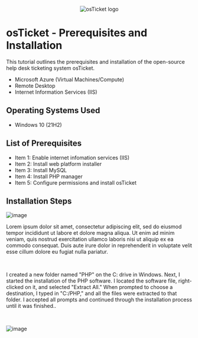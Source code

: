 <p align="center">
<img src="https://i.imgur.com/Clzj7Xs.png" alt="osTicket logo"/>
</p>

<h1>osTicket - Prerequisites and Installation</h1>
This tutorial outlines the prerequisites and installation of the open-source help desk ticketing system osTicket.<br />


- Microsoft Azure (Virtual Machines/Compute)
- Remote Desktop
- Internet Information Services (IIS)

<h2>Operating Systems Used </h2>

- Windows 10</b> (21H2)

<h2>List of Prerequisites</h2>

- Item 1: Enable internet infomation services (IIS)
- Item 2: Install web platform installer
- Item 3: Install MySQL
- Item 4: Install PHP manager
- Item 5: Configure permissions and install osTicket

<h2>Installation Steps</h2>

![image](https://github.com/user-attachments/assets/54f8b2fc-c3d6-48b4-87f9-d4d257bdbbfe)

<p>
Lorem ipsum dolor sit amet, consectetur adipiscing elit, sed do eiusmod tempor incididunt ut labore et dolore magna aliqua. Ut enim ad minim veniam, quis nostrud exercitation ullamco laboris nisi ut aliquip ex ea commodo consequat. Duis aute irure dolor in reprehenderit in voluptate velit esse cillum dolore eu fugiat nulla pariatur.
</p>
<br />

<p>
I created a new folder named "PHP" on the C: drive in Windows. Next, I started the installation of the PHP software. I located the software file, right-clicked on it, and selected "Extract All." When prompted to choose a destination, I typed in "C:/PHP," and all the files were extracted to that folder. I accepted all prompts and continued through the installation process until it was finished..
</p>
<br />

![image](https://github.com/user-attachments/assets/5c4d4418-4396-4b57-a796-fc005d68daa9)

<p>

</p>
<br />
